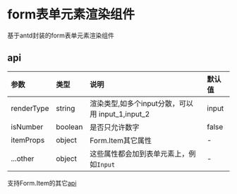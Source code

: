 # form表单元素渲染组件

基于antd封装的form表单元素渲染组件

## api

|参数|类型|说明|默认值|
|:--|:---|:--|:---|
|renderType|string|渲染类型,如多个input分散，可以用 input_1,input_2|input|
|isNumber|boolean|是否只允许数字|false|
|itemProps|object|Form.Item其它属性|-|
|...other|object|这些属性都会加到表单元素上，例如`Input`|-|


支持Form.Item的其它[api](https://ant-design.gitee.io/components/form-cn/#API)